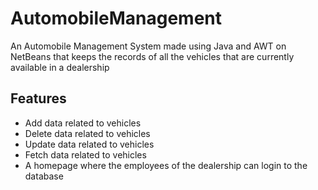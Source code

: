 # AutomobileManagement

An Automobile Management System made using Java and AWT on NetBeans that keeps the records of all the vehicles that are currently available in a dealership

## Features 
* Add data related to vehicles
* Delete data related to vehicles
* Update data related to vehicles
* Fetch data related to vehicles
* A homepage where the employees of the dealership can login to the database
